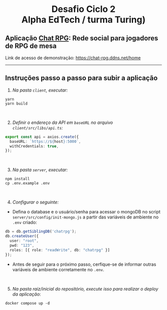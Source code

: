 # <center> Desafio Ciclo 2  <center> Alpha EdTech / turma Turing)
  
## Aplicação <u>Chat RPG</u>: Rede social para jogadores de RPG de mesa  
  
Link de acesso de demonstração: https://chat-rpg.ddns.net/home

---
  
## Instruções passo a passo para subir a aplicação

  1. *Na pasta `client`, executar:*

```gql
yarn
yarn build
```
</br>

  2. *Definir o endereço da API em `baseURL` no arquivo `client/src/libs/api.ts`:*

```ts
export const api = axios.create({
  baseURL: `https://${host}:5000`,
  withCredentials: true,
});
```
</br>

  3. *Na pasta `server`, executar:*

```gql
npm install
cp .env.example .env
```
</br>

  4.  *Configurar o seguinte:*
  - Defina o database e o usuário/senha para acessar o mongoDB no script `server/src/config/init-mongo.js` a partir das variáveis de ambiente no `.env` criado:
  ```ts
  db = db.getSiblingDB('chatrpg');
  db.createUser({
    user: "root",
    pwd: "123",
    roles: [{ role: "readWrite", db: "chatrpg" }]
  });
  ```

  - Antes de seguir para o próximo passo, cerfique-se de informar outras variáveis de ambiente corretamente no `.env`.
</br>

  5. *Na pasta raiz/inicial do repositório, execute isso para realizar o deploy da aplicação*:

```gql
docker compose up -d
```
